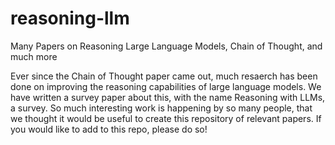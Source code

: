 # reasoning-llm
Many Papers on Reasoning Large Language Models, Chain of Thought, and much more

Ever since the Chain of Thought paper came out, much resaerch has been done on improving the reasoning capabilities of large language models. We have written a survey paper about this, with the name Reasoning with LLMs, a survey. So much interesting work is happening by so many people, that we thought it would be useful to create this repository of relevant papers. If you would like to add to this repo, please do so! 
